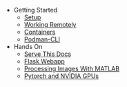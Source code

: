 - Getting Started
  - [Setup](setup.md)
  - [Working Remotely](remote.md)
  - [Containers](containers.md)
  - [Podman-CLI](podman-cli.md)
- Hands On
  - [Serve This Docs](serve-this-docs.md)
  - [Flask Webapp](webapp.md)
  - [Processing Images With MATLAB](matlab-image-processing.md)
  - [Pytorch and NVIDIA GPUs](pytorch-and-gpu.md)